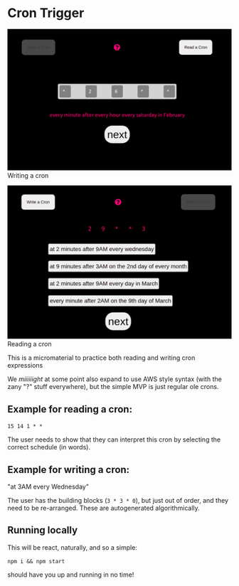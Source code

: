 # Cron Trigger

![write a cron](write-a-cron.png)
Writing a cron

![read a cron](read-a-cron.png)
Reading a cron

This is a micromaterial to practice both reading and writing cron expressions

We _miiiiiight_ at some point also expand to use AWS style syntax (with the zany "?" stuff everywhere), but the simple MVP is just regular ole crons.

## Example for reading a cron:

```
15 14 1 * *
```

The user needs to show that they can interpret this cron by selecting the correct schedule (in words).

## Example for writing a cron:

"at 3AM every Wednesday"

The user has the building blocks (`3 * 3 * 0`), but just out of order, and they need to be re-arranged. These are autogenerated algorithmically.

## Running locally

This will be react, naturally, and so a simple:

```
npm i && npm start
```

should have you up and running in no time!
